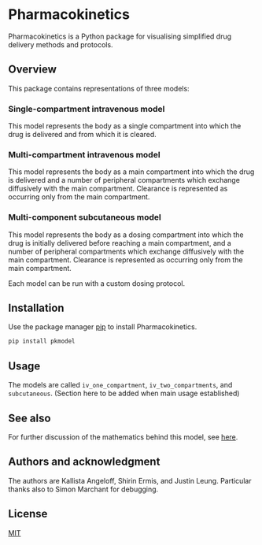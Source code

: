 # Pharmacokinetics
Pharmacokinetics is a Python package for visualising simplified drug delivery methods 
and protocols.
## Overview
This package contains representations of three models:
### Single-compartment intravenous model
This model represents the body as a single compartment into which the drug is delivered 
and from which it is cleared.
### Multi-compartment intravenous model
This model represents the body as a main compartment into which the drug is delivered
and a number of peripheral compartments which exchange diffusively with the main compartment.
Clearance is represented as occurring only from the main compartment.
### Multi-component subcutaneous model
This model represents the body as a dosing compartment into which the drug is initially delivered
before reaching a main compartment, and a number of peripheral compartments which exchange 
diffusively with the main compartment. Clearance is represented as occurring only from the main 
compartment.

Each model can be run with a custom dosing protocol.
## Installation

Use the package manager [pip](https://pip.pypa.io/en/stable/) to install Pharmacokinetics.

```bash
pip install pkmodel
```
## Usage

The models are called `iv_one_compartment`, `iv_two_compartments`, and `subcutaneous`.
(Section here to be added when main usage established)

## See also
For further discussion of the mathematics behind this model, see [here](https://sabs-r3.github.io/software-engineering-projects/01-introduction/index.html).

## Authors and acknowledgment
The authors are Kallista Angeloff, Shirin Ermis, and Justin Leung. Particular thanks also to Simon Marchant for debugging.
## License
[MIT](https://choosealicense.com/licenses/mit/)
